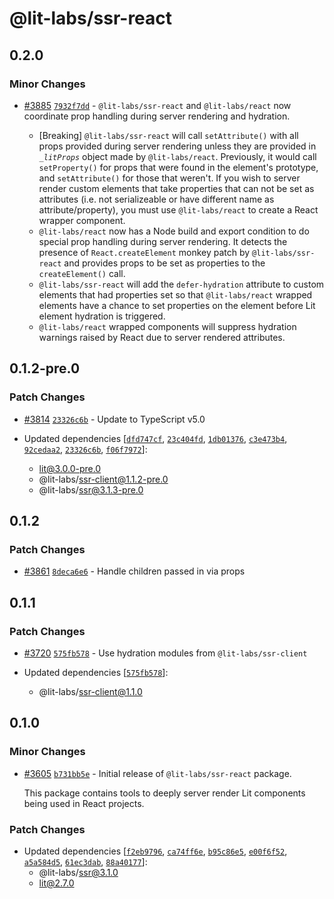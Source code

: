 # @lit-labs/ssr-react

## 0.2.0

### Minor Changes

- [#3885](https://github.com/lit/lit/pull/3885) [`7932f7dd`](https://github.com/lit/lit/commit/7932f7ddc21308dc0bf7b1bbd0dde781a6c8dece) - `@lit-labs/ssr-react` and `@lit-labs/react` now coordinate prop handling during server rendering and hydration.

  - [Breaking] `@lit-labs/ssr-react` will call `setAttribute()` with all props provided during server rendering unless they are provided in <code>\_$litProps$</code> object made by `@lit-labs/react`. Previously, it would call `setProperty()` for props that were found in the element's prototype, and `setAttribute()` for those that weren't. If you wish to server render custom elements that take properties that can not be set as attributes (i.e. not serializeable or have different name as attribute/property), you must use `@lit-labs/react` to create a React wrapper component.
  - `@lit-labs/react` now has a Node build and export condition to do special prop handling during server rendering. It detects the presence of `React.createElement` monkey patch by `@lit-labs/ssr-react` and provides props to be set as properties to the `createElement()` call.
  - `@lit-labs/ssr-react` will add the `defer-hydration` attribute to custom elements that had properties set so that `@lit-labs/react` wrapped elements have a chance to set properties on the element before Lit element hydration is triggered.
  - `@lit-labs/react` wrapped components will suppress hydration warnings raised by React due to server rendered attributes.

## 0.1.2-pre.0

### Patch Changes

- [#3814](https://github.com/lit/lit/pull/3814) [`23326c6b`](https://github.com/lit/lit/commit/23326c6b9a6abdf01998dadf5d0f20a643e457aa) - Update to TypeScript v5.0

- Updated dependencies [[`dfd747cf`](https://github.com/lit/lit/commit/dfd747cf4f7239e0c3bb7134f8acb967d0157654), [`23c404fd`](https://github.com/lit/lit/commit/23c404fdec0cd7be834221b6ddf9b659c24ca8a2), [`1db01376`](https://github.com/lit/lit/commit/1db0137699b35d7e7bfac9b2ab274af4100fd7cf), [`c3e473b4`](https://github.com/lit/lit/commit/c3e473b499ff029b5e1aff01ca8799daf1ca1bbe), [`92cedaa2`](https://github.com/lit/lit/commit/92cedaa2c8cd8a306be3fe25d52e0e47bb044020), [`23326c6b`](https://github.com/lit/lit/commit/23326c6b9a6abdf01998dadf5d0f20a643e457aa), [`f06f7972`](https://github.com/lit/lit/commit/f06f7972a027d2937fe2c68ab5af0274dec57cf4)]:
  - lit@3.0.0-pre.0
  - @lit-labs/ssr-client@1.1.2-pre.0
  - @lit-labs/ssr@3.1.3-pre.0

## 0.1.2

### Patch Changes

- [#3861](https://github.com/lit/lit/pull/3861) [`8deca6e6`](https://github.com/lit/lit/commit/8deca6e66ebc0bf22a82d58f0470e621a55ff1b0) - Handle children passed in via props

## 0.1.1

### Patch Changes

- [#3720](https://github.com/lit/lit/pull/3720) [`575fb578`](https://github.com/lit/lit/commit/575fb578473031859b59b9ed98634ba091b389f7) - Use hydration modules from `@lit-labs/ssr-client`

- Updated dependencies [[`575fb578`](https://github.com/lit/lit/commit/575fb578473031859b59b9ed98634ba091b389f7)]:
  - @lit-labs/ssr-client@1.1.0

## 0.1.0

### Minor Changes

- [#3605](https://github.com/lit/lit/pull/3605) [`b731bb5e`](https://github.com/lit/lit/commit/b731bb5e6d07af2e0ca2de911b781fa3794231cd) - Initial release of `@lit-labs/ssr-react` package.

  This package contains tools to deeply server render Lit components being used in React projects.

### Patch Changes

- Updated dependencies [[`f2eb9796`](https://github.com/lit/lit/commit/f2eb97962c7e77373b3b8861ab59639de22da3d0), [`ca74ff6e`](https://github.com/lit/lit/commit/ca74ff6eda710b929ca7aaf759a98cdfa350cc0d), [`b95c86e5`](https://github.com/lit/lit/commit/b95c86e5ec0e2f6de63a23409b9ec489edb61b86), [`e00f6f52`](https://github.com/lit/lit/commit/e00f6f52199d5dbc08d4c15f62380422e77cde7f), [`a5a584d5`](https://github.com/lit/lit/commit/a5a584d5b935f85cef4cbb8c9ff95cae34a8f41c), [`61ec3dab`](https://github.com/lit/lit/commit/61ec3dab761e379c65f9e27946e53137da83fb58), [`88a40177`](https://github.com/lit/lit/commit/88a40177de9be5d117a21e3da5414bd777872544)]:
  - @lit-labs/ssr@3.1.0
  - lit@2.7.0
